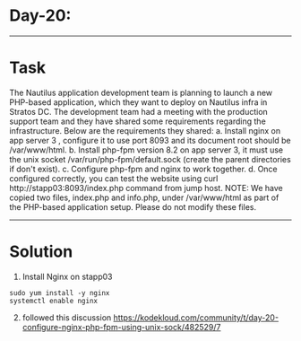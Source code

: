 # Day-20: 
---
# Task

The Nautilus application development team is planning to launch a new PHP-based application, which they want to deploy on Nautilus infra in Stratos DC. The development team had a meeting with the production support team and they have shared some requirements regarding the infrastructure. Below are the requirements they shared:
a. Install nginx on app server 3 , configure it to use port 8093 and its document root should be /var/www/html.
b. Install php-fpm version 8.2 on app server 3, it must use the unix socket /var/run/php-fpm/default.sock (create the parent directories if don't exist).
c. Configure php-fpm and nginx to work together.
d. Once configured correctly, you can test the website using curl http://stapp03:8093/index.php command from jump host.
NOTE: We have copied two files, index.php and info.php, under /var/www/html as part of the PHP-based application setup. Please do not modify these files.

---

# Solution
1. Install Nginx on stapp03
```
sudo yum install -y nginx
systemctl enable nginx
```
2. followed this discussion https://kodekloud.com/community/t/day-20-configure-nginx-php-fpm-using-unix-sock/482529/7
